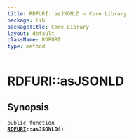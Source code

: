 ```yaml
---
title: RDFURI::asJSONLD — Core Library
package: lib
packageTitle: Core Library
layout: default
className: RDFURI
type: method
---
```


# RDFURI::asJSONLD

## Synopsis

<code>public function <b><a href="RDFURI">RDFURI</a>::asJSONLD</b>()</code>

